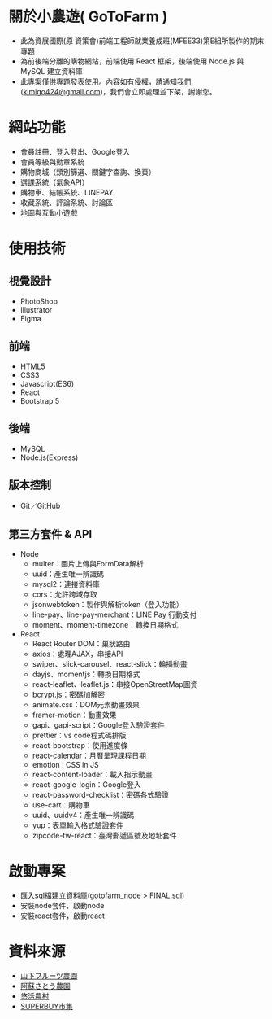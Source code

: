 # 關於小農遊( GoToFarm ) 
- 此為資展國際(原 資策會)前端工程師就業養成班(MFEE33)第E組所製作的期末專題
- 為前後端分離的購物網站，前端使用 React 框架，後端使用 Node.js 與 MySQL 建立資料庫
- 此專案僅供專題發表使用。內容如有侵權，請通知我們(kimigo424@gmail.com)，我們會立即處理並下架，謝謝您。

# 網站功能
- 會員註冊、登入登出、Google登入
- 會員等級與勳章系統
- 購物商城（類別篩選、關鍵字查詢、換頁）
- 選課系統（氣象API）
- 購物車、結帳系統、LINEPAY
- 收藏系統、評論系統、討論區
- 地圖與互動小遊戲

# 使用技術
## 視覺設計
- PhotoShop
- Illustrator
- Figma
## 前端
- HTML5
- CSS3
- Javascript(ES6)
- React
- Bootstrap 5
## 後端
- MySQL
- Node.js(Express)
## 版本控制
- Git／GitHub
## 第三方套件 & API
- Node
  - multer：圖片上傳與FormData解析
  - uuid：產生唯一辨識碼
  - mysql2：連接資料庫
  - cors：允許跨域存取
  - jsonwebtoken：製作與解析token（登入功能）
  - line-pay、line-pay-merchant：LINE Pay 行動支付
  - moment、moment-timezone：轉換日期格式
- React
  - React Router DOM：巢狀路由
  - axios：處理AJAX，串接API
  - swiper、slick-carousel、react-slick：輪播動畫
  - dayjs、momentjs：轉換日期格式
  - react-leaflet、leaflet.js：串接OpenStreetMap圖資
  - bcrypt.js：密碼加解密
  - animate.css：DOM元素動畫效果
  - framer-motion：動畫效果
  - gapi、gapi-script：Google登入驗證套件
  - prettier：vs code程式碼排版
  - react-bootstrap：使用進度條
  - react-calendar：月曆呈現課程日期
  - emotion : CSS in JS
  - react-content-loader：載入指示動畫
  - react-google-login：Google登入
  - react-password-checklist：密碼各式驗證
  - use-cart：購物車
  - uuid、uuidv4：產生唯一辨識碼
  - yup：表單輸入格式驗證套件
  - zipcode-tw-react：臺灣郵遞區號及地址套件

# 啟動專案
- 匯入sql檔建立資料庫(gotofarm_node > FINAL.sql)
- 安裝node套件，啟動node
- 安裝react套件，啟動react

# 資料來源
- [山下フルーツ農園](https://yamashita-fruit.com/)
- [阿蘇さとう農園](http://www.aso-satofarm.com/)
- [悠活農村](https://www.yooho.com.tw/shop.php)
- [SUPERBUY市集](https://www.superbuy.com.tw/index.php)
